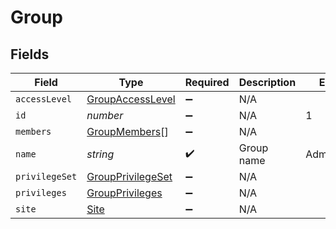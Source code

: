 # Group


## Fields

| Field                                                         | Type                                                          | Required                                                      | Description                                                   | Example                                                       |
| ------------------------------------------------------------- | ------------------------------------------------------------- | ------------------------------------------------------------- | ------------------------------------------------------------- | ------------------------------------------------------------- |
| `accessLevel`                                                 | [GroupAccessLevel](../../models/shared/groupaccesslevel.md)   | :heavy_minus_sign:                                            | N/A                                                           |                                                               |
| `id`                                                          | *number*                                                      | :heavy_minus_sign:                                            | N/A                                                           | 1                                                             |
| `members`                                                     | [GroupMembers](../../models/shared/groupmembers.md)[]         | :heavy_minus_sign:                                            | N/A                                                           |                                                               |
| `name`                                                        | *string*                                                      | :heavy_check_mark:                                            | Group name                                                    | Administrators                                                |
| `privilegeSet`                                                | [GroupPrivilegeSet](../../models/shared/groupprivilegeset.md) | :heavy_minus_sign:                                            | N/A                                                           |                                                               |
| `privileges`                                                  | [GroupPrivileges](../../models/shared/groupprivileges.md)     | :heavy_minus_sign:                                            | N/A                                                           |                                                               |
| `site`                                                        | [Site](../../models/shared/site.md)                           | :heavy_minus_sign:                                            | N/A                                                           |                                                               |